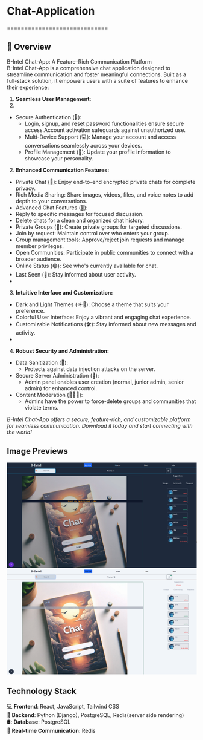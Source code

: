 # Chat-Application
=============================

:briefcase: **Overview**
-----------

B-Intel Chat-App: A Feature-Rich Communication Platform</br>
B-Intel Chat-App is a comprehensive chat application designed to streamline communication and foster meaningful connections. Built as a full-stack solution, it empowers users with a suite of features to enhance their experience:</br>

1. **Seamless User Management:**
2. 
* Secure Authentication (️🔐):</br>
  * Login, signup, and reset password functionalities ensure secure access.Account activation safeguards against unauthorized use.</br>
  * Multi-Device Support (💻): Manage your account and access conversations seamlessly across your devices.</br>
  * Profile Management (🪪): Update your profile information to showcase your personality.</br>

2. **Enhanced Communication Features:**

* Private Chat (🔑): Enjoy end-to-end encrypted private chats for complete privacy.
* Rich Media Sharing: Share images, videos, files, and voice notes to add depth to your conversations.
* Advanced Chat Features (📱):
* Reply to specific messages for focused discussion.
* Delete chats for a clean and organized chat history.
* Private Groups (🔑): Create private groups for targeted discussions.
* Join by request: Maintain control over who enters your group.
* Group management tools: Approve/reject join requests and manage member privileges.
* Open Communities: Participate in public communities to connect with a broader audience.
* Online Status (🟢): See who's currently available for chat.
* Last Seen (🛑): Stay informed about user activity.
* 
3. **Intuitive Interface and Customization:**

* Dark and Light Themes (☀️🌙): Choose a theme that suits your preference.
* Colorful User Interface: Enjoy a vibrant and engaging chat experience.
* Customizable Notifications (🛠️): Stay informed about new messages and activity.
* 
4. **Robust Security and Administration:**

* Data Sanitization (️🧹):
   * Protects against data injection attacks on the server.
* Secure Server Administration (🔑):
   * Admin panel enables user creation (normal, junior admin, senior admin) for enhanced control.
* Content Moderation (️👨🏻‍💻):
   * Admins have the power to force-delete groups and communities that violate terms.</br>
   
*B-Intel Chat-App offers a secure, feature-rich, and customizable platform for seamless communication. Download it today and start connecting with the world!*

## Image Previews
![alt text](<./assets/Screenshot 2024-09-21 101330.png>) 
![alt text](<./assets/Screenshot 2024-09-21 101348.png>) 


**Technology Stack**
--------------------

:computer: **Frontend**: React, JavaScript, Tailwind CSS<br>
:snake: **Backend**: Python (Django), PostgreSQL, Redis(server side rendering)<br>
🛢: **Database**: PostgreSQL<br>
:signal_strength: **Real-time Communication**: Redis<br>
